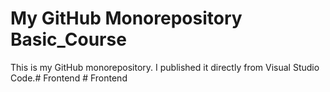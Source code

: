 # My GitHub Monorepository Basic_Course

This is my GitHub monorepository. I published it directly from Visual Studio Code.#   F r o n t e n d  
 #   F r o n t e n d  
 